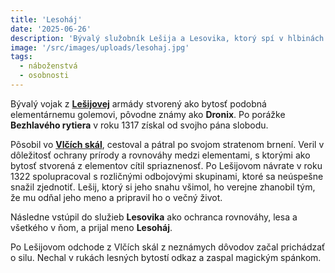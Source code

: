 ```yaml
---
title: 'Lesoháj'
date: '2025-06-26'
description: 'Bývalý služobník Lešija a Lesovika, ktorý spí v hlbinách lesa'
image: '/src/images/uploads/lesohaj.jpg'
tags:
  - náboženstvá
  - osobnosti
---
```


Bývalý vojak z  [**Lešijovej**](/articles/Lesij.md) armády stvorený ako bytosť podobná elementárnemu golemovi, pôvodne známy ako **Dronix**. Po porážke **Bezhlavého rytiera** v roku 1317 získal od svojho pána slobodu.

Pôsobil vo [**Vlčích skál**](/articles/Vlcie-skaly.md), cestoval a pátral po svojom stratenom brnení. Veril v dôležitosť ochrany prírody a rovnováhy medzi elementami, s ktorými ako bytosť stvorená z elementov cítil spriaznenosť. Po Lešijovom návrate v roku 1322 spolupracoval s rozličnými odbojovými skupinami, ktoré sa neúspešne snažil zjednotiť. Lešij, ktorý si jeho snahu všimol, ho verejne zhanobil tým, že mu odňal jeho meno a pripravil ho o večný život.

Následne vstúpil do služieb **Lesovika** ako ochranca rovnováhy, lesa a všetkého v ňom, a prijal meno **Lesoháj**.

Po Lešijovom odchode z Vlčích skál z neznámych dôvodov začal prichádzať o silu. Nechal v rukách lesných bytostí odkaz a zaspal magickým spánkom.
